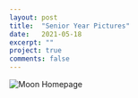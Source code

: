 ```yaml
---
layout: post
title:  "Senior Year Pictures"
date:   2021-05-18
excerpt: ""
project: true
comments: false
--- 
```


![Moon Homepage](https://cloud.githubusercontent.com/assets/754514/14509720/61c61058-01d6-11e6-93ab-0918515ecd56.png)    


